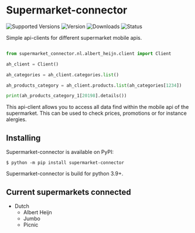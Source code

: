 # Supermarket-connector

![Supported Versions](https://img.shields.io/pypi/pyversions/supermarket-connector)
![Version](https://img.shields.io/pypi/v/supermarket-connector?label=package%20version)
![Downloads](https://img.shields.io/pypi/dm/supermarket-connector)
![Status](https://img.shields.io/pypi/status/supermarket-connector)
 
Simple api-clients for different supermarket mobile apis. 

```python

from supermarket_connector.nl.albert_heijn.client import Client

ah_client = Client()

ah_categories = ah_client.categories.list()

ah_products_category = ah_client.products.list(ah_categories[1234])

print(ah_products_category_1[20198].details())

```

This api-client allows you to access all data find within the mobile api of the supermarket. This can be used to check prices, promotions or for instance alergies.

## Installing

Supermarket-connector is available on PyPI:

```console
$ python -m pip install supermarket-connector
```

Supermarket-connector is build for python 3.9+.

## Current supermarkets connected

* Dutch
  * Albert Heijn
  * Jumbo
  * Picnic
